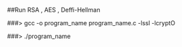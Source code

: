 ##Run RSA , AES , Deffi-Hellman

###> gcc -o program_name program_name.c -lssl -lcryptO

###> ./program_name
